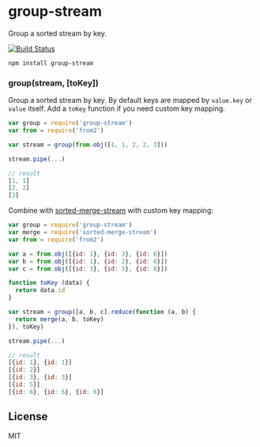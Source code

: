 # group-stream

Group a sorted stream by key.

[![Build Status](https://travis-ci.org/cshum/group-stream.svg?branch=master)](https://travis-ci.org/cshum/group-stream)

```
npm install group-stream
```

### group(stream, [toKey])
Group a sorted stream by key.
By default keys are mapped by `value.key` or `value` itself. Add a `toKey` function if you need custom key mapping.

```js
var group = require('group-stream')
var from = require('from2')

var stream = group(from.obj([1, 1, 2, 2, 3]))

stream.pipe(...)

// result
[1, 1]
[2, 2]
[3]
```

Combine with [sorted-merge-stream](https://github.com/cshum/sorted-merge-stream) with custom key mapping:

```js
var group = require('group-stream')
var merge = require('sorted-merge-stream')
var from = require('from2')

var a = from.obj([{id: 1}, {id: 3}, {id: 6}])
var b = from.obj([{id: 1}, {id: 2}, {id: 6}])
var c = from.obj([{id: 3}, {id: 5}, {id: 6}])

function toKey (data) {
  return data.id
}

var stream = group([a, b, c].reduce(function (a, b) {
  return merge(a, b, toKey)
}), toKey)

stream.pipe(...)

// result
[{id: 1}, {id: 1}]
[{id: 2}]
[{id: 3}, {id: 3}]
[{id: 5}]
[{id: 6}, {id: 6}, {id: 6}]

```

## License

MIT

